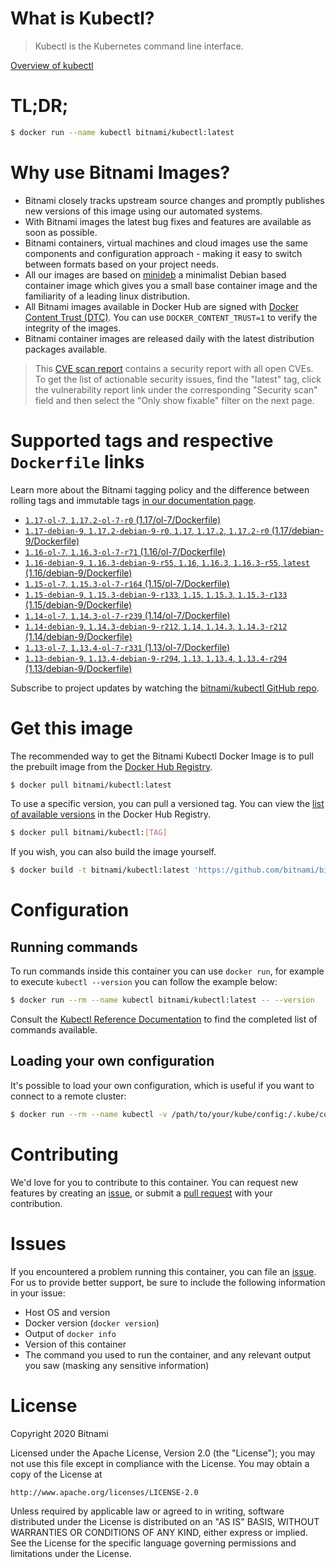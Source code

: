 
# What is Kubectl?

> Kubectl is the Kubernetes command line interface.

[Overview of kubectl](https://kubernetes.io/docs/reference/kubectl/overview/)

# TL;DR;

```bash
$ docker run --name kubectl bitnami/kubectl:latest
```

# Why use Bitnami Images?

* Bitnami closely tracks upstream source changes and promptly publishes new versions of this image using our automated systems.
* With Bitnami images the latest bug fixes and features are available as soon as possible.
* Bitnami containers, virtual machines and cloud images use the same components and configuration approach - making it easy to switch between formats based on your project needs.
* All our images are based on [minideb](https://github.com/bitnami/minideb) a minimalist Debian based container image which gives you a small base container image and the familiarity of a leading linux distribution.
* All Bitnami images available in Docker Hub are signed with [Docker Content Trust (DTC)](https://docs.docker.com/engine/security/trust/content_trust/). You can use `DOCKER_CONTENT_TRUST=1` to verify the integrity of the images.
* Bitnami container images are released daily with the latest distribution packages available.


> This [CVE scan report](https://quay.io/repository/bitnami/kubectl?tab=tags) contains a security report with all open CVEs. To get the list of actionable security issues, find the "latest" tag, click the vulnerability report link under the corresponding "Security scan" field and then select the "Only show fixable" filter on the next page.

# Supported tags and respective `Dockerfile` links

Learn more about the Bitnami tagging policy and the difference between rolling tags and immutable tags [in our documentation page](https://docs.bitnami.com/containers/how-to/understand-rolling-tags-containers/).


* [`1.17-ol-7`, `1.17.2-ol-7-r0` (1.17/ol-7/Dockerfile)](https://github.com/bitnami/bitnami-docker-kubectl/blob/1.17.2-ol-7-r0/1.17/ol-7/Dockerfile)
* [`1.17-debian-9`, `1.17.2-debian-9-r0`, `1.17`, `1.17.2`, `1.17.2-r0` (1.17/debian-9/Dockerfile)](https://github.com/bitnami/bitnami-docker-kubectl/blob/1.17.2-debian-9-r0/1.17/debian-9/Dockerfile)
* [`1.16-ol-7`, `1.16.3-ol-7-r71` (1.16/ol-7/Dockerfile)](https://github.com/bitnami/bitnami-docker-kubectl/blob/1.16.3-ol-7-r71/1.16/ol-7/Dockerfile)
* [`1.16-debian-9`, `1.16.3-debian-9-r55`, `1.16`, `1.16.3`, `1.16.3-r55`, `latest` (1.16/debian-9/Dockerfile)](https://github.com/bitnami/bitnami-docker-kubectl/blob/1.16.3-debian-9-r55/1.16/debian-9/Dockerfile)
* [`1.15-ol-7`, `1.15.3-ol-7-r164` (1.15/ol-7/Dockerfile)](https://github.com/bitnami/bitnami-docker-kubectl/blob/1.15.3-ol-7-r164/1.15/ol-7/Dockerfile)
* [`1.15-debian-9`, `1.15.3-debian-9-r133`, `1.15`, `1.15.3`, `1.15.3-r133` (1.15/debian-9/Dockerfile)](https://github.com/bitnami/bitnami-docker-kubectl/blob/1.15.3-debian-9-r133/1.15/debian-9/Dockerfile)
* [`1.14-ol-7`, `1.14.3-ol-7-r239` (1.14/ol-7/Dockerfile)](https://github.com/bitnami/bitnami-docker-kubectl/blob/1.14.3-ol-7-r239/1.14/ol-7/Dockerfile)
* [`1.14-debian-9`, `1.14.3-debian-9-r212`, `1.14`, `1.14.3`, `1.14.3-r212` (1.14/debian-9/Dockerfile)](https://github.com/bitnami/bitnami-docker-kubectl/blob/1.14.3-debian-9-r212/1.14/debian-9/Dockerfile)
* [`1.13-ol-7`, `1.13.4-ol-7-r331` (1.13/ol-7/Dockerfile)](https://github.com/bitnami/bitnami-docker-kubectl/blob/1.13.4-ol-7-r331/1.13/ol-7/Dockerfile)
* [`1.13-debian-9`, `1.13.4-debian-9-r294`, `1.13`, `1.13.4`, `1.13.4-r294` (1.13/debian-9/Dockerfile)](https://github.com/bitnami/bitnami-docker-kubectl/blob/1.13.4-debian-9-r294/1.13/debian-9/Dockerfile)

Subscribe to project updates by watching the [bitnami/kubectl GitHub repo](https://github.com/bitnami/bitnami-docker-kubectl).

# Get this image

The recommended way to get the Bitnami Kubectl Docker Image is to pull the prebuilt image from the [Docker Hub Registry](https://hub.docker.com/r/bitnami/kubectl).

```bash
$ docker pull bitnami/kubectl:latest
```

To use a specific version, you can pull a versioned tag. You can view the [list of available versions](https://hub.docker.com/r/bitnami/kubectl/tags/) in the Docker Hub Registry.

```bash
$ docker pull bitnami/kubectl:[TAG]
```

If you wish, you can also build the image yourself.

```bash
$ docker build -t bitnami/kubectl:latest 'https://github.com/bitnami/bitnami-docker-kubectl.git#master:1.16/debian-9'
```

# Configuration

## Running commands

To run commands inside this container you can use `docker run`, for example to execute `kubectl --version` you can follow the example below:

```bash
$ docker run --rm --name kubectl bitnami/kubectl:latest -- --version
```

Consult the [Kubectl Reference Documentation](https://kubernetes.io/docs/reference/generated/kubectl/kubectl-commands) to find the completed list of commands available.

## Loading your own configuration

It's possible to load your own configuration, which is useful if you want to connect to a remote cluster:

```bash
$ docker run --rm --name kubectl -v /path/to/your/kube/config:/.kube/config bitnami/kubectl:latest
```

# Contributing

We'd love for you to contribute to this container. You can request new features by creating an [issue](https://github.com/bitnami/bitnami-docker-kubectl/issues), or submit a [pull request](https://github.com/bitnami/bitnami-docker-kubectl/pulls) with your contribution.

# Issues

If you encountered a problem running this container, you can file an [issue](https://github.com/bitnami/bitnami-docker-kubectl/issues). For us to provide better support, be sure to include the following information in your issue:

- Host OS and version
- Docker version (`docker version`)
- Output of `docker info`
- Version of this container
- The command you used to run the container, and any relevant output you saw (masking any sensitive information)

# License

Copyright 2020 Bitnami

Licensed under the Apache License, Version 2.0 (the "License");
you may not use this file except in compliance with the License.
You may obtain a copy of the License at

    http://www.apache.org/licenses/LICENSE-2.0

Unless required by applicable law or agreed to in writing, software
distributed under the License is distributed on an "AS IS" BASIS,
WITHOUT WARRANTIES OR CONDITIONS OF ANY KIND, either express or implied.
See the License for the specific language governing permissions and
limitations under the License.
